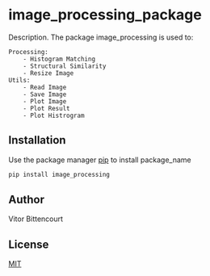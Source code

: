 # image_processing_package

Description. 
The package image_processing is used to:

	Processing:
		- Histogram Matching
		- Structural Similarity
		- Resize Image
	Utils:
		- Read Image
		- Save Image
		- Plot Image
		- Plot Result
		- Plot Histrogram

## Installation

Use the package manager [pip](https://pip.pypa.io/en/stable/) to install package_name

```bash
pip install image_processing
```

## Author
Vitor Bittencourt

## License
[MIT](https://choosealicense.com/licenses/mit/)